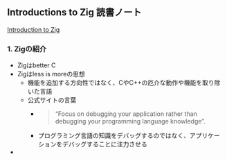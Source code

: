 ## Introductions to Zig 読書ノート

[Introduction to Zig](https://pedropark99.github.io/zig-book/)

### 1. Zigの紹介

- Zigはbetter C
- Zigはless is moreの思想
  - 機能を追加する方向性ではなく、CやC++の厄介な動作や機能を取り除いた言語
  - 公式サイトの言葉
    - > “Focus on debugging your application rather than debugging your programming language knowledge”.
    - プログラミング言語の知識をデバッグするのではなく、アプリケーションをデバッグすることに注力させる
-
